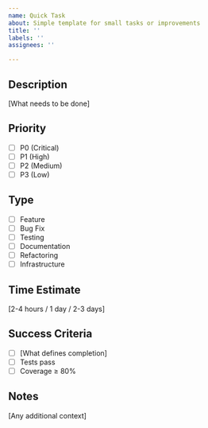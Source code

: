 ```yaml
---
name: Quick Task
about: Simple template for small tasks or improvements
title: ''
labels: ''
assignees: ''

---
```


## Description
[What needs to be done]

## Priority
- [ ] P0 (Critical)
- [ ] P1 (High)
- [ ] P2 (Medium)
- [ ] P3 (Low)

## Type
- [ ] Feature
- [ ] Bug Fix
- [ ] Testing
- [ ] Documentation
- [ ] Refactoring
- [ ] Infrastructure

## Time Estimate
[2-4 hours / 1 day / 2-3 days]

## Success Criteria
- [ ] [What defines completion]
- [ ] Tests pass
- [ ] Coverage ≥ 80%

## Notes
[Any additional context]